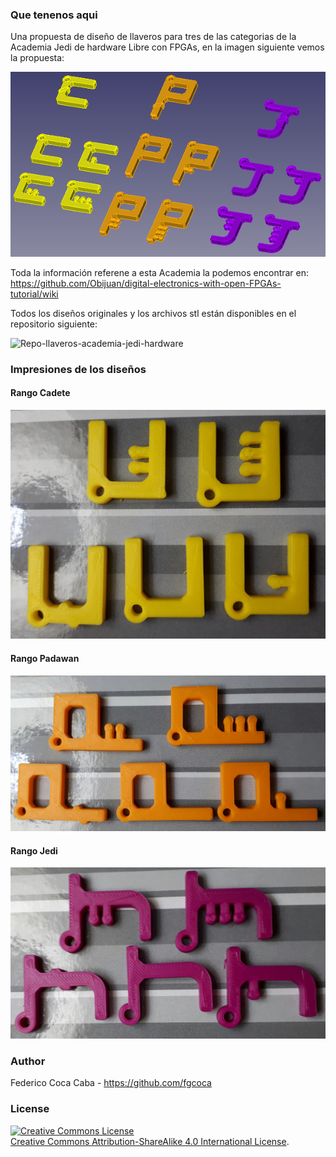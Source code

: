 ### **Que tenenos aqui**

Una propuesta de diseño de llaveros para tres de las categorias de la Academia Jedi de hardware Libre con FPGAs, en la imagen siguiente vemos la propuesta:

![Propuesta](https://github.com/fgcoca/Mis-llaveros/blob/master/Llaveros-Academia-Jedi-Hardware/Images/Minis/Designs.png)

Toda la información referene a esta Academia la podemos encontrar en: https://github.com/Obijuan/digital-electronics-with-open-FPGAs-tutorial/wiki

Todos los diseños originales y los archivos stl están disponibles en el repositorio siguiente:

![Repo-llaveros-academia-jedi-hardware](https://github.com/fgcoca/Mis-llaveros/tree/master/Llaveros-Academia-Jedi-Hardware)

### **Impresiones de los diseños**

#### **Rango Cadete**

![Cadetes](https://github.com/fgcoca/Mis-llaveros/blob/master/Llaveros-Academia-Jedi-Hardware/Images/Minis/Cadetes.jpg)

#### **Rango Padawan**

![Padawans](https://github.com/fgcoca/Mis-llaveros/blob/master/Llaveros-Academia-Jedi-Hardware/Images/Minis/Padawans.jpg)

#### **Rango Jedi**

![Jedis](https://github.com/fgcoca/Mis-llaveros/blob/master/Llaveros-Academia-Jedi-Hardware/Images/Minis/Jedis.jpg)

### **Author**

Federico Coca Caba - https://github.com/fgcoca

### **License**
<a rel="license" href="http://creativecommons.org/licenses/by-sa/4.0/"><img alt="Creative Commons License" style="border-width:0" src="https://i.creativecommons.org/l/by-sa/4.0/88x31.png" /></a><br /> <a rel="license" href="http://creativecommons.org/licenses/by-sa/4.0/">Creative Commons Attribution-ShareAlike 4.0 International License</a>.
